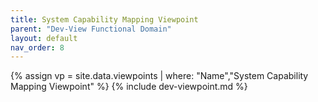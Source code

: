 ```yaml
---
title: System Capability Mapping Viewpoint
parent: "Dev-View Functional Domain"
layout: default
nav_order: 8
---
```

{% assign vp = site.data.viewpoints | where: "Name","System Capability Mapping Viewpoint" %}
{% include dev-viewpoint.md %}